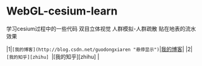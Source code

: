 # WebGL-cesium-learn
学习cesium过程中的一些代码
  双目立体视觉
  人群模拟-人群疏散
  贴在地表的流水效果

|1|`[我的博客](http://blog.csdn.net/guodongxiaren "悬停显示")`|[我的博客](http://blog.csdn.net/guodongxiaren "悬停显示")|
|2|`[我的知乎][zhihu] `|[我的知乎][zhihu] |
